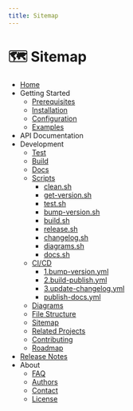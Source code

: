 ```yaml
---
title: Sitemap
---
```


# 🗺️ Sitemap

- [Home](../README.md)
- Getting Started
    - [Prerequisites](../getting-started/prerequisites.md)
    - [Installation](../getting-started/installation.md)
    - [Configuration](../getting-started/configuration.md)
    - [Examples](../getting-started/examples.md)
- API Documentation
- Development
    - [Test](../dev/test.md)
    - [Build](../dev/build.md)
    - [Docs](../dev/docs.md)
    - [Scripts](../dev/scripts/README.md)
        - [clean.sh](../dev/scripts/clean.sh.md)
        - [get-version.sh](../dev/scripts/get-version.sh.md)
        - [test.sh](../dev/scripts/test.sh.md)
        - [bump-version.sh](../dev/scripts/bump-version.sh.md)
        - [build.sh](../dev/scripts/build.sh.md)
        - [release.sh](../dev/scripts/release.sh.md)
        - [changelog.sh](../dev/scripts/changelog.sh.md)
        - [diagrams.sh](../dev/scripts/diagrams.sh.md)
        - [docs.sh](../dev/scripts/docs.sh.md)
    - [CI/CD](../dev/cicd/README.md)
        - [1.bump-version.yml](../dev/cicd/1.bump-version.md)
        - [2.build-publish.yml](../dev/cicd/2.build-publish.md)
        - [3.update-changelog.yml](../dev/cicd/3.update-changelog.md)
        - [publish-docs.yml](../dev/cicd/publish-docs.md)
    - [Diagrams](../dev/diagrams.md)
    - [File Structure](../dev/file-structure.md)
    - [Sitemap](../dev/sitemap.md)
    - [Related Projects](../dev/related-projects.md)
    - [Contributing](../dev/contributing.md)
    - [Roadmap](../dev/roadmap.md)
- [Release Notes](../release-notes.md)
- About
    - [FAQ](../about/faq.md)
    - [Authors](../about/authors.md)
    - [Contact](../about/contact.md)
    - [License](../about/license.md)
